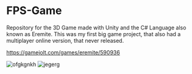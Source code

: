 # FPS-Game

Repository for the 3D Game made with Unity and the C# Language also known as Eremite. This was my first big game project, that also had a multiplayer online version, that never released.

https://gamejolt.com/games/eremite/590936

![ofgkgnkh](https://user-images.githubusercontent.com/68021511/155708753-85bf4394-b895-4cc5-b9da-1e673c56eb73.png)
![jegerg](https://user-images.githubusercontent.com/68021511/155708762-65fa9c0f-9ed2-44c7-a2ff-42a156d5680e.png)
